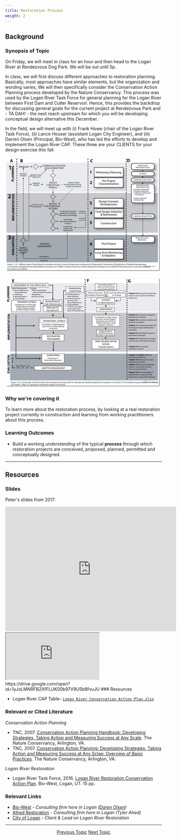 ```yaml
---
title: Restoration Process
weight: 2
---
```


## Background

### Synopsis of Topic

On Friday, we will meet in class for an hour and then head to the Logan River at Rendezvous Dog Park. We will be out until 5p.

In class, we will first discuss different approaches to restoration planning. Basically, most approaches have similar elements, but the organization and wording varies, We will then specifically consider the Conservation Action Planning process developed by the Nature Conservancy. This process was used by the Logan River Task Force for general planning for the Logan River between First Dam and Cutler Reservoir. Hence, this provides the backdrop for discussing general goals for the current project at Rendezvous Park and - TA DAH! - the next reach upstream for which you will be developing conceptual design alternative this December.

In the field, we will meet up with (i) Frank Howe (chair of the Logan River Task Force), (ii) Lance Houser (assistant Logan City Engineer), and (iii) Darren Olsen (Principal, Bio-West), who has led the efforts to develop and implement the Logan River CAP. These three are your CLIENTS for your design exercise this fall.

[![ApproachesCompared_500](../../assets/images/ApproachesCompared_500.png)](../../assets/Images/ApproachesCompared.png)

[![ApproachesCompared2_500](../../assets/images/ApproachesCompared2_500.png)](../../assets/Images/ApproachesCompared2.png)

### Why we're covering it

To learn more about the restoration process, by looking at a real restoration project currently in construction and learning from working practitioners about this process. 

### Learning Outcomes

* Build a working *understanding* of the typical **process** through which restoration projects are conceived, proposed, planned, permitted and conceptually designed. 

------
## Resources

### Slides
Peter's slides from 2017:
<iframe src="https://docs.google.com/presentation/d/e/2PACX-1vQHBau1JxUEdypuwXyMJfBes0zGgLoN3_0YhQMAegj9MikVRdWaUKJLHo6kX5ywI6a25gFcfMWFOW96/embed?start=false&loop=false&delayms=3000" frameborder="0" width="550" height="400" allowfullscreen="true" mozallowfullscreen="true" webkitallowfullscreen="true"></iframe>

<iframe id="iframepdf" src="http://all-geo.org/jefferson/wp-content/uploads/2012/12/Kenney-2012-is-urban-restoration-worth-it.pdf"></iframe>
https://drive.google.com/open?id=1yJoLMNRFB2XfFLUK00b97V9U5b8fvuJU
###  Resources

* Logan River CAP Table- [`Logan River Conservation Action Plan.xlsx`](https://usu.box.com/s/bavz45cvba1eyg8exg4734hjq1i3epg3) 

### Relevant or Cited Literature

*Conservation Action Planning*
* TNC, 2007. [Conservation Action Planning Handbook: Developing Strategies, Taking Action and Measuring Success at Any Scale](https://usu.box.com/s/ay217s1bjvp41h8szh41m7pv0o75fmg6). The Nature Conservancy, Arlington, VA.
* TNC, 2007. [Conservation Action Planning: Developing Strategies, Taking Action and Measuring Success at Any Sclae: Overview of Basic Practices](https://usu.box.com/s/uv8q54sxt2zgdrhks7wve7bnom5gdwwx). The Nature Conservancy, Arlington, VA.

*Logan River Restoration*
* Logan River Task Force, 2016. [Logan River Restoration Conservation Action Plan](https://usu.box.com/s/g9sow7wmftsmdo1h9rkmm4mbqej32msn). Bio-West, Logan, UT. 15 pp.


### Relevant Links

* [Bio-West](http://www.bio-west.com/) - *Consulting firm here in Logan ([Daren Olsen](http://www.bio-west.com/personnel/darren-olsen/))*
* [Allred Restoration](http://www.allred-restoration.com/) - *Consulting firm here in Logan (Tyler Alred)*
* [City of Logan](http://www.loganutah.org/) - *Client & Lead on Logan River Restoration*

-----
<div align="center">
	<a class="hollow button" href="{{ site/baseurl }}/Course_Topics/WATS_5340/Overview"><i class="fa fa-arrow-circle-left" aria-hidden="true"></i> Previous Topic</a>
	<a class="hollow button" href="{{ site/baseurl }}/Course_Topics/WATS_5340/Condition"> Next Topic <i class="fa fa-arrow-circle-right" aria-hidden="true"></i></a>  

</div>

